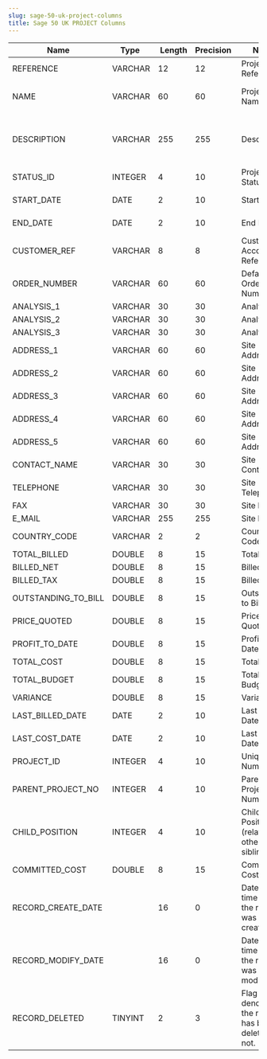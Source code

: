 ```yaml
---
slug: sage-50-uk-project-columns
title: Sage 50 UK PROJECT Columns
---
```

| Name | Type  |  Length | Precision  |  Notes  | Example |
| --- | --- | --- | --- | --- | --- |
| REFERENCE | VARCHAR | 12 | 12 | Project Reference | PROJ001 |
| NAME | VARCHAR | 60 | 60 | Project Name | SDE New Office Installation |
| DESCRIPTION | VARCHAR | 255 | 255 | Description | Install 4 PCs as requested (PC Combo Pack5) |
| STATUS_ID | INTEGER | 4 | 10 | Project Status ID | 1 |
| START_DATE | DATE | 2 | 10 | Start Date | 29/04/2017 00:00:00 |
| END_DATE | DATE | 2 | 10 | End Date | 29/04/2017 00:00:00 |
| CUSTOMER_REF | VARCHAR | 8 | 8 | Customer Account Reference | SDE001 |
| ORDER_NUMBER | VARCHAR | 60 | 60 | Default Order Number | 93028 |
| ANALYSIS_1 | VARCHAR | 30 | 30 | Analysis 1 | Malcolm |
| ANALYSIS_2 | VARCHAR | 30 | 30 | Analysis 2 | Business |
| ANALYSIS_3 | VARCHAR | 30 | 30 | Analysis 3 | Yes |
| ADDRESS_1 | VARCHAR | 60 | 60 | Site Address 1 |  |
| ADDRESS_2 | VARCHAR | 60 | 60 | Site Address 2 |  |
| ADDRESS_3 | VARCHAR | 60 | 60 | Site Address 3 |  |
| ADDRESS_4 | VARCHAR | 60 | 60 | Site Address 4 |  |
| ADDRESS_5 | VARCHAR | 60 | 60 | Site Address 5 |  |
| CONTACT_NAME | VARCHAR | 30 | 30 | Site Contact |  |
| TELEPHONE | VARCHAR | 30 | 30 | Site Telephone |  |
| FAX | VARCHAR | 30 | 30 | Site Fax |  |
| E_MAIL | VARCHAR | 255 | 255 | Site E-mail |  |
| COUNTRY_CODE | VARCHAR | 2 | 2 | Country Code | GB |
| TOTAL_BILLED | DOUBLE | 8 | 15 | Total Billed | 14100 |
| BILLED_NET | DOUBLE | 8 | 15 | Billed Net | 12000 |
| BILLED_TAX | DOUBLE | 8 | 15 | Billed Tax | 2100 |
| OUTSTANDING_TO_BILL | DOUBLE | 8 | 15 | Outstanding to Bill | -8000 |
| PRICE_QUOTED | DOUBLE | 8 | 15 | Price Quoted | 4000 |
| PROFIT_TO_DATE | DOUBLE | 8 | 15 | Profit To Date | 9284.65 |
| TOTAL_COST | DOUBLE | 8 | 15 | Total Cost | 2715.35 |
| TOTAL_BUDGET | DOUBLE | 8 | 15 | Total Budget | 3718 |
| VARIANCE | DOUBLE | 8 | 15 | Variance | 1002.65 |
| LAST_BILLED_DATE | DATE | 2 | 10 | Last Billed Date | 11/08/2008 00:00:00 |
| LAST_COST_DATE | DATE | 2 | 10 | Last Billed Date | 29/04/2005 00:00:00 |
| PROJECT_ID | INTEGER | 4 | 10 | Unique ID Number | 1 |
| PARENT_PROJECT_NO | INTEGER | 4 | 10 | Parent Project ID Number | 0 |
| CHILD_POSITION | INTEGER | 4 | 10 | Child Position (relative to other siblings) | 0 |
| COMMITTED_COST | DOUBLE | 8 | 15 | Committed Cost | 0 |
| RECORD_CREATE_DATE |  | 16 | 0 | Date and time when the record was created. | 27/04/2010 17:16:58 |
| RECORD_MODIFY_DATE |  | 16 | 0 | Date and time when the record was modified. | 04/08/2017 14:18:53 |
| RECORD_DELETED | TINYINT | 2 | 3 | Flag denoting if the record has been deleted or not. | 0 |
